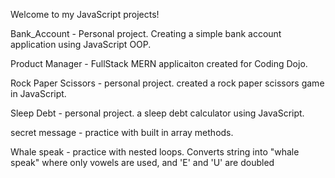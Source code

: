 Welcome to my JavaScript projects!

Bank_Account - Personal project. Creating a simple bank account application using JavaScript OOP. 

Product Manager - FullStack MERN applicaiton created for Coding Dojo.

Rock Paper Scissors - personal project. created a rock paper scissors game in JavaScript. 

Sleep Debt - personal project. a sleep debt calculator using JavaScript.

secret message - practice with built in array methods. 

Whale speak - practice with nested loops. Converts string into "whale speak" where only vowels are used, and 'E' and 'U' are doubled